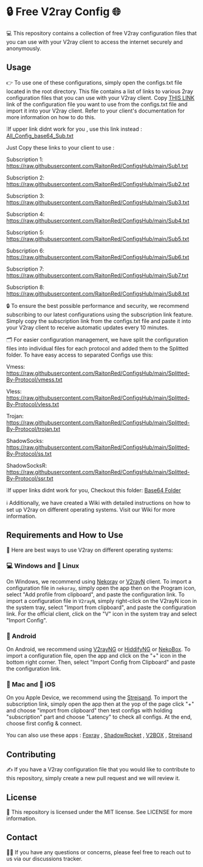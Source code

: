 # 🔒 Free V2ray Config 🌐
💻 This repository contains a collection of free V2ray configuration files that you can use with your V2ray client to access the internet securely and anonymously.


## Usage
👉 To use one of these configurations, simply open the configs.txt file located in the root directory. This file contains a list of links to various 2ray configuration files that you can use with your V2ray client. Copy [THIS LINK](https://raw.githubusercontent.com/RaitonRed/ConfigsHub/main/All_Configs_Sub.txt) link of the configuration file you want to use from the configs.txt file and import it into your V2ray client. Refer to your client's documentation for more information on how to do this.


❕If upper link didnt work for you , use this link instead : [All_Config_base64_Sub.txt](https://raw.githubusercontent.com/RaitonRed/ConfigsHub/main/All_Configs_base64_Sub.txt)

Just Copy these links to your client to use :

Subscription 1: https://raw.githubusercontent.com/RaitonRed/ConfigsHub/main/Sub1.txt

Subscription 2: https://raw.githubusercontent.com/RaitonRed/ConfigsHub/main/Sub2.txt

Subscription 3: https://raw.githubusercontent.com/RaitonRed/ConfigsHub/main/Sub3.txt

Subscription 4: https://raw.githubusercontent.com/RaitonRed/ConfigsHub/main/Sub4.txt

Subscription 5: https://raw.githubusercontent.com/RaitonRed/ConfigsHub/main/Sub5.txt

Subscription 6: https://raw.githubusercontent.com/RaitonRed/ConfigsHub/main/Sub6.txt

Subscription 7: https://raw.githubusercontent.com/RaitonRed/ConfigsHub/main/Sub7.txt

Subscription 8: https://raw.githubusercontent.com/RaitonRed/ConfigsHub/main/Sub8.txt


🔒 To ensure the best possible performance and security, we recommend subscribing to our latest configurations using the subscription link feature. Simply copy the subscription link from the configs.txt file and paste it into your V2ray client to receive automatic updates every 10 minutes.

🗂️ For easier configuration management, we have split the configuration files into individual files for each protocol and added them to the Splitted folder. To have easy access to separated Configs use this: 

Vmess: https://raw.githubusercontent.com/RaitonRed/ConfigsHub/main/Splitted-By-Protocol/vmess.txt

Vless: https://raw.githubusercontent.com/RaitonRed/ConfigsHub/main/Splitted-By-Protocol/vless.txt

Trojan: https://raw.githubusercontent.com/RaitonRed/ConfigsHub/main/Splitted-By-Protocol/trojan.txt

ShadowSocks: https://raw.githubusercontent.com/RaitonRed/ConfigsHub/main/Splitted-By-Protocol/ss.txt

ShadowSocksR: https://raw.githubusercontent.com/RaitonRed/ConfigsHub/main/Splitted-By-Protocol/ssr.txt

❕If upper links didnt work for you, Checkout this folder: [Base64 Folder](https://github.com/RaitonRed/ConfigsHub/tree/dev/Base64)

ℹ️ Additionally, we have created a Wiki with detailed instructions on how to set up V2ray on different operating systems. Visit our Wiki for more information.

## Requirements and How to Use
📲 Here are best ways to use V2ray on different operating systems:

### 💻 Windows and 🐧 Linux
On Windows, we recommend using [Nekoray](https://github.com/MatsuriDayo/nekoray) or [V2rayN](https://github.com/2dust/v2rayN) client. To import a configuration file in `nekoray`, simply open the app then on the Program icon, select "Add profile from clipboard", and paste the configuration link. To import a configuration file in `V2rayN`, simply right-click on the V2rayN icon in the system tray, select "Import from clipboard", and paste the configuration link. For the official client, click on the "V" icon in the system tray and select "Import Config".

### 🤖 Android
On Android, we recommend using [V2rayNG](https://github.com/2dust/v2rayNG) or [HiddifyNG](https://github.com/hiddify/HiddifyNG) or [NekoBox](https://github.com/MatsuriDayo/NekoBoxForAndroid). To import a configuration file, open the app and click on the "+" icon in the bottom right corner. Then, select "Import Config from Clipboard" and paste the configuration link.

### 🍎 Mac and 📱 iOS
On you Apple Device, we recommend using the [Streisand](https://apps.apple.com/us/app/streisand/id6450534064). To import the subscription link, simply open the app then at the yop of the page click "+" and choose "import from clipboard" then test configs with holding "subscription" part and choose "Latency" to check all configs. At the end, choose first config & connect.

You can also use these apps : [Foxray](https://apps.apple.com/us/app/foxray/id6448898396) , [ShadowRocket](https://apps.apple.com/ca/app/shadowrocket/id932747118) , [V2BOX](https://apps.apple.com/us/app/v2box-v2ray-client/id6446814690) , [Streisand](https://apps.apple.com/us/app/streisand/id6450534064)

## Contributing
✍️ If you have a V2ray configuration file that you would like to contribute to this repository, simply create a new pull request and we will review it.

## License
📝 This repository is licensed under the MIT license. See LICENSE for more information.

## Contact
🙋‍♀️ If you have any questions or concerns, please feel free to reach out to us via our discussions tracker.
